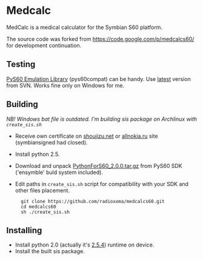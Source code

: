 # Medcalc

MedCalc is a medical calculator for the Symbian S60 platform.

The source code was forked from https://code.google.com/p/medcalcs60/ for development continuation.


## Testing

[PyS60 Emulation Library](http://sourceforge.net/p/pys60-compat/) (pys60compat) can be handy. Use [latest](http://sourceforge.net/p/pys60-compat/code/HEAD/tarball) version from SVN. Works fine only on Windows for me.


## Building

*NB! Windows bat file is outdated. I'm building sis package on Archlinux with `create_sis.sh`*

* Receive own certificate on [shoujizu.net](http://www.shoujizu.net/en/cer.php) or [allnokia.ru](http://allnokia.ru/symb_cert/) site (symbiansigned had closed).
* Install python 2.5.
* Download and unpack [PythonForS60_2.0.0.tar.gz](https://garage.maemo.org/frs/download.php/7486/PythonForS60_2.0.0.tar.gz) from PyS60 SDK ('ensymble' buld system included).
* Edit paths in `create_sis.sh` script for compatibility with your SDK and other files placement.

        git clone https://github.com/radioxoma/medcalcs60.git
        cd medcalcs60
        sh ./create_sis.sh


## Installing

* Install python 2.0 (actually it's [2.5.4](https://www.python.org/doc/2.5.4/)) runtime on device.
* Install the built sis package.

